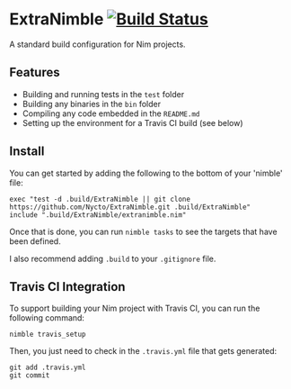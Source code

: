 ExtraNimble [![Build Status](https://travis-ci.org/Nycto/ExtraNimble.svg?branch=master)](https://travis-ci.org/Nycto/ExtraNimble)
============

A standard build configuration for Nim projects.

Features
--------

* Building and running tests in the `test` folder
* Building any binaries in the `bin` folder
* Compiling any code embedded in the `README.md`
* Setting up the environment for a Travis CI build (see below)

Install
-------

You can get started by adding the following to the bottom of your 'nimble' file:

```
exec "test -d .build/ExtraNimble || git clone https://github.com/Nycto/ExtraNimble.git .build/ExtraNimble"
include ".build/ExtraNimble/extranimble.nim"
```

Once that is done, you can run `nimble tasks` to see the targets that have been defined.

I also recommend adding `.build` to your `.gitignore` file.

Travis CI Integration
---------------------

To support building your Nim project with Travis CI, you can run the following command:

```
nimble travis_setup
```

Then, you just need to check in the `.travis.yml` file that gets generated:

```
git add .travis.yml
git commit
```


